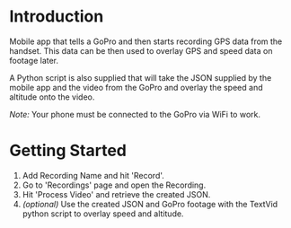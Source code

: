 # Introduction 
Mobile app that tells a GoPro and then starts recording GPS data from the handset. This data can be then used to overlay GPS and speed data on footage later.

A Python script is also supplied that will take the JSON supplied by the mobile app and the video from the GoPro and overlay the speed and altitude onto the video.

*Note:* Your phone must be connected to the GoPro via WiFi to work.

# Getting Started

1.  Add Recording Name and hit 'Record'.
2.	Go to 'Recordings' page and open the Recording.
3.	Hit 'Process Video' and retrieve the created JSON.
4.	*(optional)* Use the created JSON and GoPro footage with the TextVid python script to overlay speed and altitude.